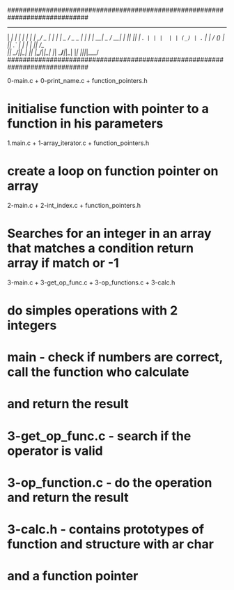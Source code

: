 #############################################################################
  ___ _   _ _  _ _____ ___ ___  _  _   ___  ___ ___ _  _ _____ ___ ___  ___
 | __| | | | \| |_   _|_ _/ _ \| \| | | _ \/ _ \_ _| \| |_   _| __| _ \/ __|
 | _|| |_| | .` | | |  | | (_) | .` | |  _/ (_) | || .` | | | | _||   /\__ \
 |_|  \___/|_|\_| |_| |___\___/|_|\_| |_|  \___/___|_|\_| |_| |___|_|_\|___/
#############################################################################

0-main.c + 0-print_name.c + function_pointers.h
# initialise function with pointer to a function in his parameters

1.main.c + 1-array_iterator.c + function_pointers.h
# create a loop on function pointer on array

2-main.c + 2-int_index.c + function_pointers.h
#  Searches for an integer in an array that matches a condition return array if match or -1

3-main.c + 3-get_op_func.c + 3-op_functions.c + 3-calc.h
# do simples operations with 2 integers
#
# main - check if numbers are correct, call the function who calculate
# and return the result
#
# 3-get_op_func.c - search if the operator is valid
#
# 3-op_function.c - do the operation and return the result
#
# 3-calc.h - contains prototypes of function and structure with ar char
# and a function pointer
